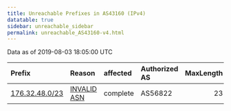 ```yaml
---
title: Unreachable Prefixes in AS43160 (IPv4)
datatable: true
sidebar: unreachable_sidebar
permalink: unreachable_AS43160-v4.html
---
```


Data as of 2019-08-03 18:05:00 UTC


<div class="datatable-begin"></div>

| Prefix                                                 | Reason                                                                                                | affected   | Authorized AS   |   MaxLength | Anchor                                         |   unreachable /24s |
|:-------------------------------------------------------|:------------------------------------------------------------------------------------------------------|:-----------|:----------------|------------:|:-----------------------------------------------|-------------------:|
| [176.32.48.0/23](https://stat.ripe.net/176.32.48.0/23) | [INVALID ASN](https://rpki-validator.ripe.net/announcement-preview?asn=AS43160&prefix=176.32.48.0/23) | complete   | AS56822         |          23 | [RIPE](unreachable_RIPE_NCC_RPKI_Root-v4.html) |                  2 |

<div class="datatable-end"></div>